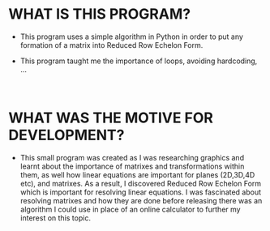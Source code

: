 # WHAT IS THIS PROGRAM? 

- This program uses a simple algorithm in Python in order to put any formation of a matrix into Reduced Row Echelon Form. 

- This program taught me the importance of loops, avoiding hardcoding, ...

<br>

# WHAT WAS THE MOTIVE FOR DEVELOPMENT?

- This small program was created as I was researching graphics and learnt about the importance of matrixes and transformations within them, as well how linear equations are important for planes (2D,3D,4D etc), and matrixes. As a result, I discovered Reduced Row Echelon Form which is important for resolving linear equations. I was fascinated about resolving matrixes and how they are done before releasing there was an algorithm I could use in place of an online calculator to further my interest on this topic.    